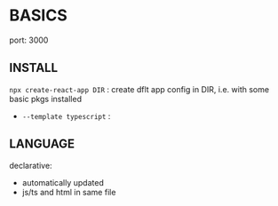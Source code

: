 # BASICS

port: 3000

## INSTALL
`npx create-react-app DIR` : create dflt app config in DIR, i.e. with some basic pkgs installed  
*	`--template typescript` :   

## LANGUAGE
declarative:  
*	automatically updated  
*	js/ts and html in same file  
